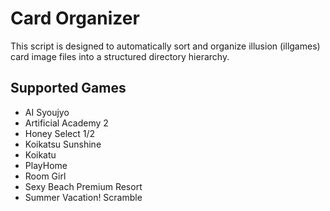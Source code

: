 # Card Organizer

This script is designed to automatically sort and organize illusion (illgames) card image files into a structured directory hierarchy.

## Supported Games

* AI Syoujyo
* Artificial Academy 2
* Honey Select 1/2
* Koikatsu Sunshine
* Koikatu
* PlayHome
* Room Girl
* Sexy Beach Premium Resort
* Summer Vacation! Scramble

